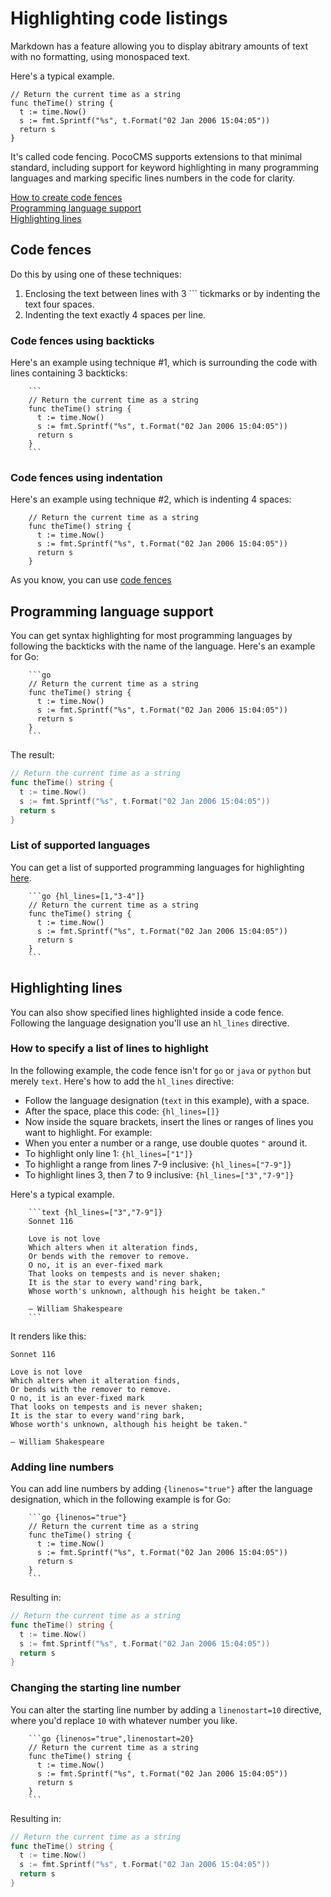 

# Highlighting code listings

Markdown has a feature allowing you to display
abitrary amounts of text with no formatting, using
monospaced text. 

Here's a typical example.

```
// Return the current time as a string
func theTime() string {
  t := time.Now()
  s := fmt.Sprintf("%s", t.Format("02 Jan 2006 15:04:05"))
  return s
}
```

It's called code fencing. PocoCMS supports extensions to that
minimal standard, including support for keyword highlighting
in many programming languages and marking specific lines numbers
in the code for clarity.


[How to create code fences](#code-fences)    
[Programming language support](#programming-language-support)  
[Highlighting lines](#highlighting-lines)   




## Code fences

Do this by using one of these techniques:

1. Enclosing the text between lines with 3 \`\`\` tickmarks
or by indenting the text four spaces.
2. Indenting the text exactly 4 spaces per line.

### Code fences using backticks

Here's an example using technique #1, which is 
surrounding the code with lines containing 3 backticks:

```
    ```
    // Return the current time as a string
    func theTime() string {
      t := time.Now()
      s := fmt.Sprintf("%s", t.Format("02 Jan 2006 15:04:05"))
      return s
    }
    ```
```

### Code fences using indentation

Here's an example using technique #2, which is indenting 4 spaces:

        // Return the current time as a string
        func theTime() string {
          t := time.Now()
          s := fmt.Sprintf("%s", t.Format("02 Jan 2006 15:04:05"))
          return s
        }


As you know, you can use [code fences](glossary.html#code-fence)

## Programming language support

You can get syntax highlighting for most programming languages
by following the backticks with the name of the language.
Here's an example for Go:

```
    ```go
    // Return the current time as a string
    func theTime() string {
      t := time.Now()
      s := fmt.Sprintf("%s", t.Format("02 Jan 2006 15:04:05"))
      return s
    }
    ```
```

The result:

```go
// Return the current time as a string
func theTime() string {
  t := time.Now()
  s := fmt.Sprintf("%s", t.Format("02 Jan 2006 15:04:05"))
  return s
}
```

### List of supported languages

You can get a list of supported programming languages
for highlighting [here](https://github.com/alecthomas/chroma#supported-languages).

```
    ```go {hl_lines=[1,"3-4"]}
    // Return the current time as a string
    func theTime() string {
      t := time.Now()
      s := fmt.Sprintf("%s", t.Format("02 Jan 2006 15:04:05"))
      return s
    }
    ```
```

## Highlighting lines

You can also show specified lines highlighted inside a code fence.
Following the language designation you'll use an `hl_lines`
directive.

### How to specify a list of lines to highlight

In the following example, the code fence isn't for 
`go` or `java` or `python` but merely `text`. Here's how
to add the `hl_lines` directive:

* Follow the language designation  (`text` in this example), 
with a space.
* After the space, place this code: `{hl_lines=[]}`
* Now inside the square brackets, insert the lines or 
ranges of lines you want to highlight. For example:
* When you enter a number or a range, use double quotes `"` around it.
* To highlight only line 1: `{hl_lines=["1"]}`
* To highlight a range from lines 7-9 inclusive: `{hl_lines=["7-9"]}`
* To highlight lines 3, then 7 to 9 inclusive: `{hl_lines=["3","7-9"]}` 

Here's a typical example.

```
    ```text {hl_lines=["3","7-9"]}
    Sonnet 116

    Love is not love
    Which alters when it alteration finds,
    Or bends with the remover to remove.
    O no, it is an ever-fixed mark
    That looks on tempests and is never shaken;
    It is the star to every wand'ring bark,
    Whose worth's unknown, although his height be taken."

    ― William Shakespeare
    ```
```

It renders like this:

```text {hl_lines=["3","7-9"]}
Sonnet 116

Love is not love
Which alters when it alteration finds,
Or bends with the remover to remove.
O no, it is an ever-fixed mark
That looks on tempests and is never shaken;
It is the star to every wand'ring bark,
Whose worth's unknown, although his height be taken."

― William Shakespeare
```

### Adding line numbers

You can add line numbers by adding
`{linenos="true"}` after the language
designation, which in the following example
is for Go:

```
    ```go {linenos="true"} 
    // Return the current time as a string
    func theTime() string {
      t := time.Now()
      s := fmt.Sprintf("%s", t.Format("02 Jan 2006 15:04:05"))
      return s
    }
    ```
```

Resulting in:


```go {linenos="true"}
// Return the current time as a string
func theTime() string {
  t := time.Now()
  s := fmt.Sprintf("%s", t.Format("02 Jan 2006 15:04:05"))
  return s
}
```

### Changing the starting line number

You can alter the starting line number
by adding a `linenostart=10` directive,
where you'd replace `10` with whatever number you like.

```
    ```go {linenos="true",linenostart=20} 
    // Return the current time as a string
    func theTime() string {
      t := time.Now()
      s := fmt.Sprintf("%s", t.Format("02 Jan 2006 15:04:05"))
      return s
    }
    ```
```

Resulting in:


```go {linenos="true",linenostart=20}
// Return the current time as a string
func theTime() string {
  t := time.Now()
  s := fmt.Sprintf("%s", t.Format("02 Jan 2006 15:04:05"))
  return s
}
```



